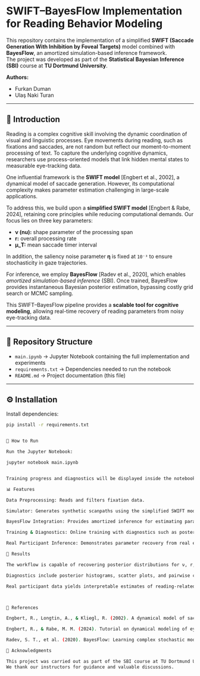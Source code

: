 # SWIFT–BayesFlow Implementation for Reading Behavior Modeling

This repository contains the implementation of a simplified **SWIFT (Saccade Generation With Inhibition by Foveal Targets)** model combined with **BayesFlow**, an amortized simulation-based inference framework.  
The project was developed as part of the **Statistical Bayesian Inference (SBI)** course at **TU Dortmund University**.  

**Authors:**  
- Furkan Duman  
- Ulaş Naki Turan  

---

## 📖 Introduction

Reading is a complex cognitive skill involving the dynamic coordination of visual and linguistic processes. Eye movements during reading, such as fixations and saccades, are not random but reflect our moment-to-moment processing of text. To capture the underlying cognitive dynamics, researchers use process-oriented models that link hidden mental states to measurable eye-tracking data.

One influential framework is the **SWIFT model** [Engbert et al., 2002], a dynamical model of saccade generation. However, its computational complexity makes parameter estimation challenging in large-scale applications.  

To address this, we build upon a **simplified SWIFT model** [Engbert & Rabe, 2024], retaining core principles while reducing computational demands. Our focus lies on three key parameters:

- **ν (nu):** shape parameter of the processing span  
- **r:** overall processing rate  
- **μ_T:** mean saccade timer interval  

In addition, the saliency noise parameter **η** is fixed at `10⁻³` to ensure stochasticity in gaze trajectories.  

For inference, we employ **BayesFlow** [Radev et al., 2020], which enables *amortized simulation-based inference* (SBI). Once trained, BayesFlow provides instantaneous Bayesian posterior estimation, bypassing costly grid search or MCMC sampling.  

This SWIFT–BayesFlow pipeline provides a **scalable tool for cognitive modeling**, allowing real-time recovery of reading parameters from noisy eye-tracking data.

---

## 📂 Repository Structure

- `main.ipynb` → Jupyter Notebook containing the full implementation and experiments  
- `requirements.txt` → Dependencies needed to run the notebook  
- `README.md` → Project documentation (this file)  

---

## ⚙️ Installation

Install dependencies:

```bash
pip install -r requirements.txt


🚀 How to Run

Run the Jupyter Notebook:

jupyter notebook main.ipynb


Training progress and diagnostics will be displayed inside the notebook, and figures will be generated inline.

📊 Features

Data Preprocessing: Reads and filters fixation data.

Simulator: Generates synthetic scanpaths using the simplified SWIFT model.

BayesFlow Integration: Provides amortized inference for estimating parameters (ν, r, μ_T).

Training & Diagnostics: Online training with diagnostics such as posterior plots and pairwise distributions.

Real Participant Inference: Demonstrates parameter recovery from real eye-tracking data.

🔬 Results

The workflow is capable of recovering posterior distributions for ν, r, and μ_T.

Diagnostics include posterior histograms, scatter plots, and pairwise comparisons.

Real participant data yields interpretable estimates of reading-related cognitive parameters.



📌 References

Engbert, R., Longtin, A., & Kliegl, R. (2002). A dynamical model of saccade generation in reading based on spatially distributed lexical processing. Vision Research, 42(5), 621–636.

Engbert, R., & Rabe, M. M. (2024). Tutorial on dynamical modeling of eye movements in reading. OSF Preprint.

Radev, S. T., et al. (2020). BayesFlow: Learning complex stochastic models with invertible neural networks. arXiv preprint arXiv:2003.06281.

🙌 Acknowledgments

This project was carried out as part of the SBI course at TU Dortmund University.
We thank our instructors for guidance and valuable discussions.
